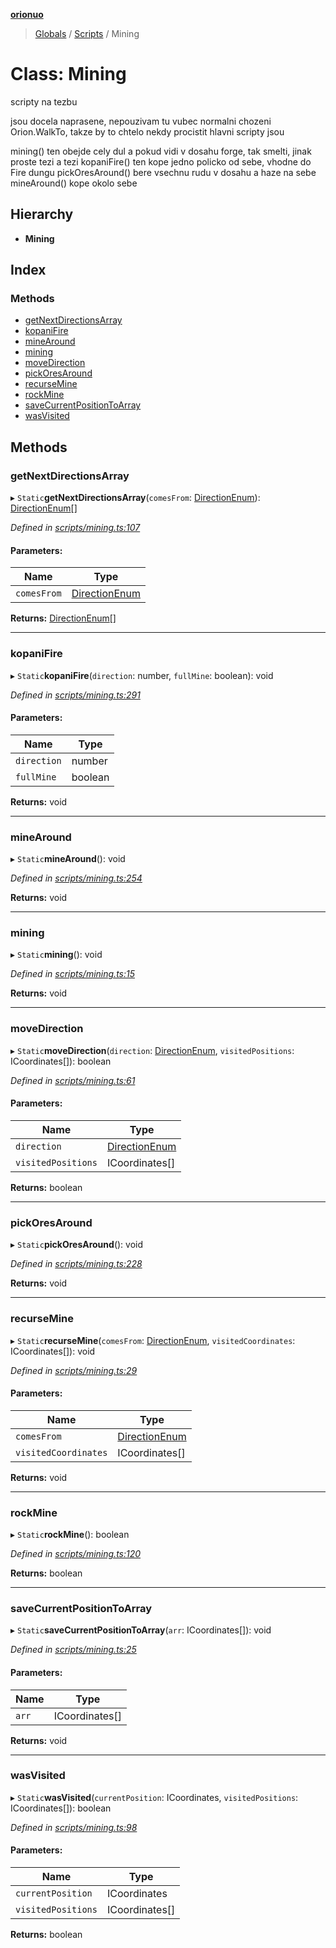 **[orionuo](../README.md)**

> [Globals](../globals.md) / [Scripts](../modules/scripts.md) / Mining

# Class: Mining

scripty na tezbu

jsou docela naprasene, nepouzivam tu vubec normalni chozeni Orion.WalkTo, takze by to chtelo nekdy procistit
hlavni scripty jsou

mining() ten obejde cely dul a pokud vidi v dosahu forge, tak smelti, jinak proste tezi a tezi
kopaniFire() ten kope jedno policko od sebe, vhodne do Fire dungu
pickOresAround() bere vsechnu rudu v dosahu a haze na sebe
mineAround() kope okolo sebe

## Hierarchy

* **Mining**

## Index

### Methods

* [getNextDirectionsArray](scripts.mining.md#getnextdirectionsarray)
* [kopaniFire](scripts.mining.md#kopanifire)
* [mineAround](scripts.mining.md#minearound)
* [mining](scripts.mining.md#mining)
* [moveDirection](scripts.mining.md#movedirection)
* [pickOresAround](scripts.mining.md#pickoresaround)
* [recurseMine](scripts.mining.md#recursemine)
* [rockMine](scripts.mining.md#rockmine)
* [saveCurrentPositionToArray](scripts.mining.md#savecurrentpositiontoarray)
* [wasVisited](scripts.mining.md#wasvisited)

## Methods

### getNextDirectionsArray

▸ `Static`**getNextDirectionsArray**(`comesFrom`: [DirectionEnum](../enums/directionenum.md)): [DirectionEnum](../enums/directionenum.md)[]

*Defined in [scripts/mining.ts:107](https://github.com/msviha/orionuo/blob/b1a86be/src/scripts/mining.ts#L107)*

#### Parameters:

Name | Type |
------ | ------ |
`comesFrom` | [DirectionEnum](../enums/directionenum.md) |

**Returns:** [DirectionEnum](../enums/directionenum.md)[]

___

### kopaniFire

▸ `Static`**kopaniFire**(`direction`: number, `fullMine`: boolean): void

*Defined in [scripts/mining.ts:291](https://github.com/msviha/orionuo/blob/b1a86be/src/scripts/mining.ts#L291)*

#### Parameters:

Name | Type |
------ | ------ |
`direction` | number |
`fullMine` | boolean |

**Returns:** void

___

### mineAround

▸ `Static`**mineAround**(): void

*Defined in [scripts/mining.ts:254](https://github.com/msviha/orionuo/blob/b1a86be/src/scripts/mining.ts#L254)*

**Returns:** void

___

### mining

▸ `Static`**mining**(): void

*Defined in [scripts/mining.ts:15](https://github.com/msviha/orionuo/blob/b1a86be/src/scripts/mining.ts#L15)*

**Returns:** void

___

### moveDirection

▸ `Static`**moveDirection**(`direction`: [DirectionEnum](../enums/directionenum.md), `visitedPositions`: ICoordinates[]): boolean

*Defined in [scripts/mining.ts:61](https://github.com/msviha/orionuo/blob/b1a86be/src/scripts/mining.ts#L61)*

#### Parameters:

Name | Type |
------ | ------ |
`direction` | [DirectionEnum](../enums/directionenum.md) |
`visitedPositions` | ICoordinates[] |

**Returns:** boolean

___

### pickOresAround

▸ `Static`**pickOresAround**(): void

*Defined in [scripts/mining.ts:228](https://github.com/msviha/orionuo/blob/b1a86be/src/scripts/mining.ts#L228)*

**Returns:** void

___

### recurseMine

▸ `Static`**recurseMine**(`comesFrom`: [DirectionEnum](../enums/directionenum.md), `visitedCoordinates`: ICoordinates[]): void

*Defined in [scripts/mining.ts:29](https://github.com/msviha/orionuo/blob/b1a86be/src/scripts/mining.ts#L29)*

#### Parameters:

Name | Type |
------ | ------ |
`comesFrom` | [DirectionEnum](../enums/directionenum.md) |
`visitedCoordinates` | ICoordinates[] |

**Returns:** void

___

### rockMine

▸ `Static`**rockMine**(): boolean

*Defined in [scripts/mining.ts:120](https://github.com/msviha/orionuo/blob/b1a86be/src/scripts/mining.ts#L120)*

**Returns:** boolean

___

### saveCurrentPositionToArray

▸ `Static`**saveCurrentPositionToArray**(`arr`: ICoordinates[]): void

*Defined in [scripts/mining.ts:25](https://github.com/msviha/orionuo/blob/b1a86be/src/scripts/mining.ts#L25)*

#### Parameters:

Name | Type |
------ | ------ |
`arr` | ICoordinates[] |

**Returns:** void

___

### wasVisited

▸ `Static`**wasVisited**(`currentPosition`: ICoordinates, `visitedPositions`: ICoordinates[]): boolean

*Defined in [scripts/mining.ts:98](https://github.com/msviha/orionuo/blob/b1a86be/src/scripts/mining.ts#L98)*

#### Parameters:

Name | Type |
------ | ------ |
`currentPosition` | ICoordinates |
`visitedPositions` | ICoordinates[] |

**Returns:** boolean
